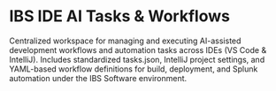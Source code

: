# IBS IDE AI Tasks & Workflows
Centralized workspace for managing and executing AI-assisted development workflows and automation tasks across IDEs (VS Code & IntelliJ). Includes standardized tasks.json, IntelliJ project settings, and YAML-based workflow definitions for build, deployment, and Splunk automation under the IBS Software environment.